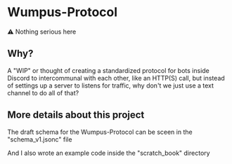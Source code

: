 # Wumpus-Protocol

⚠️ Nothing serious here

## Why?

A "WIP" or thought of creating a standardized protocol for bots inside Discord to intercommunal with each other, like an HTTP(S) call, but instead of settings up a server to listens for traffic, why don't we just use a text channel to do all of that?

## More details about this project

The draft schema for the Wumpus-Protocol can be sceen in the "schema_v1.jsonc" file


And I also wrote an example code inside the "scratch_book" directory